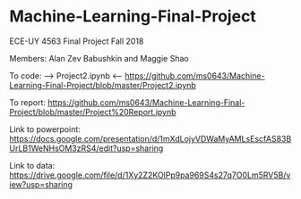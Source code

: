 # Machine-Learning-Final-Project
ECE-UY 4563 Final Project Fall 2018

Members: Alan Zev Babushkin and Maggie Shao 

To code: --> Project2.ipynb <-- https://github.com/ms0643/Machine-Learning-Final-Project/blob/master/Project2.ipynb

To report: https://github.com/ms0643/Machine-Learning-Final-Project/blob/master/Project%20Report.ipynb

Link to powerpoint: https://docs.google.com/presentation/d/1mXdLojyVDWaMyAMLsEscfAS83BUrLB1WeNHsOM3zRS4/edit?usp=sharing

Link to data: https://drive.google.com/file/d/1Xy2Z2KOlPp9pa969S4s27q7O0Lm5RV5B/view?usp=sharing

